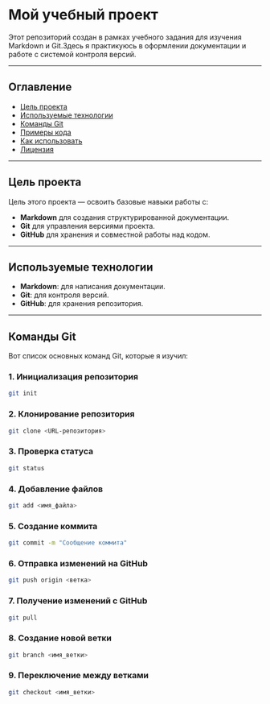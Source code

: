 # Мой учебный проект

Этот репозиторий создан в рамках учебного задания для изучения Markdown и Git.Здесь я практикуюсь в оформлении документации и работе с системой контроля версий.

---

## Оглавление
- [Цель проекта](#цель-проекта)
- [Используемые технологии](#используемые-технологии)
- [Команды Git](#команды-git)
- [Примеры кода](#примеры-кода)
- [Как использовать](#как-использовать)
- [Лицензия](#лицензия)

---

## Цель проекта

Цель этого проекта — освоить базовые навыки работы с:
- **Markdown** для создания структурированной документации.
- **Git** для управления версиями проекта.
- **GitHub** для хранения и совместной работы над кодом.

---

## Используемые технологии

- **Markdown**: для написания документации.
- **Git**: для контроля версий.
- **GitHub**: для хранения репозитория.

---

## Команды Git

Вот список основных команд Git, которые я изучил:

### 1. Инициализация репозитория
```bash
git init
```
### 2. Клонирование репозитория
```bash
git clone <URL-репозитория>
```
### 3. Проверка статуса
```bash
git status
```
### 4. Добавление файлов
```bash
git add <имя_файла>
```
### 5. Создание коммита
```bash
git commit -m "Сообщение коммита"
```
### 6. Отправка изменений на GitHub
```bash
git push origin <ветка>
```
### 7. Получение изменений с GitHub
```bash
git pull
```
### 8. Создание новой ветки
```bash
git branch <имя_ветки>
```
### 9. Переключение между ветками
```bash
git checkout <имя_ветки>
```



